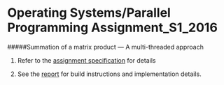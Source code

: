# Operating Systems/Parallel Programming Assignment_S1_2016

#####Summation of a matrix product — A multi-threaded approach

1. Refer to the [assignment specification](doc/Assignment-OS-2016.pdf) for details

2. See the [report](doc/report/lab_report_1.pdf) for build instructions and implementation 
details.
